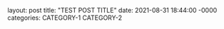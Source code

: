 layout: post
title: "TEST POST TITLE"
date: 2021-08-31 18:44:00 -0000
categories: CATEGORY-1 CATEGORY-2

